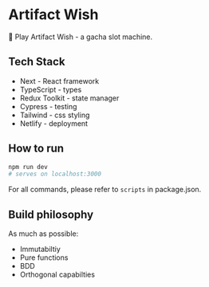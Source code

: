 # Artifact Wish

🎰 Play Artifact Wish - a gacha slot machine.

## Tech Stack

- Next - React framework
- TypeScript - types
- Redux Toolkit - state manager
- Cypress - testing
- Tailwind - css styling
- Netlify - deployment

## How to run

```bash
npm run dev
# serves on localhost:3000
```

For all commands, please refer to `scripts` in package.json.

## Build philosophy

As much as possible:

- Immutabiltiy
- Pure functions
- BDD
- Orthogonal capabilties
